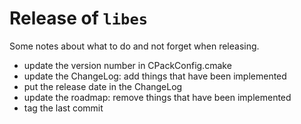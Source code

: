 # Release of `libes`

Some notes about what to do and not forget when releasing.

- update the version number in CPackConfig.cmake
- update the ChangeLog: add things that have been implemented
- put the release date in the ChangeLog
- update the roadmap: remove things that have been implemented
- tag the last commit
